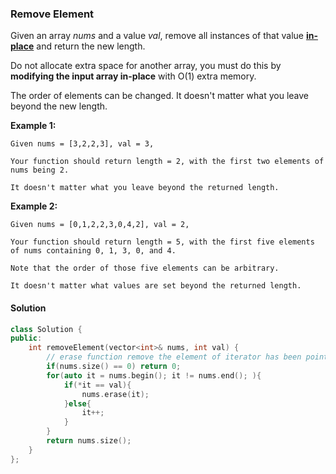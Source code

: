 ### Remove Element

Given an array *nums* and a value *val*, remove all instances of that value [**in-place**](https://en.wikipedia.org/wiki/In-place_algorithm) and return the new length.

Do not allocate extra space for another array, you must do this by **modifying the input array in-place** with O(1) extra memory.

The order of elements can be changed. It doesn't matter what you leave beyond the new length.

**Example 1:**

```
Given nums = [3,2,2,3], val = 3,

Your function should return length = 2, with the first two elements of nums being 2.

It doesn't matter what you leave beyond the returned length.
```

**Example 2:**

```
Given nums = [0,1,2,2,3,0,4,2], val = 2,

Your function should return length = 5, with the first five elements of nums containing 0, 1, 3, 0, and 4.

Note that the order of those five elements can be arbitrary.

It doesn't matter what values are set beyond the returned length.
```

#### Solution

```c++
class Solution {
public:
    int removeElement(vector<int>& nums, int val) {
        // erase function remove the element of iterator has been pointed and move the iterator to next element
        if(nums.size() == 0) return 0;
        for(auto it = nums.begin(); it != nums.end(); ){
            if(*it == val){
                nums.erase(it);
            }else{
                it++;
            }
        }
        return nums.size();
    }
};
```

